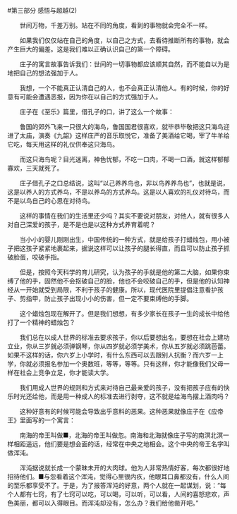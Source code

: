 #第三部分 感悟与超越(2)

　　世间万物，千差万别。站在不同的角度，看到的事物就会完全不一样。

　　如果我们仅仅站在自己的角度，以自己之方式，去看待推断所有的事物，就会产生巨大的偏差。这是我们难以正确认识自己的第一个障碍。

　　庄子的寓言故事告诉我们：世间的一切事物都应该顺其自然，而不能自以为是地把自己的想法强加于人。

　　我想，一个不能真正认清自己的人，也不会真正认清他人。有的时候，你的好意有可能会遭遇恶报，因为你在以自己的方式强加于人。

　　庄子在《至乐》篇里，借孔子的口，讲了这么一个故事：

　　鲁国的郊外飞来一只很大的海鸟，鲁国国君很喜欢，就毕恭毕敬把这只海鸟迎进了太庙，演奏《九韶》这样庄严的音乐取悦它，准备了美酒给它喝，宰了牛羊给它吃，每天用这样的礼仪供奉这只海鸟。

　　而这只海鸟呢？目光迷离，神色忧郁，不吃一口肉，不喝一口酒，就这样郁郁寡欢，三天就死了。

　　庄子借孔子之口总结说，这叫“以己养养鸟也，非以鸟养养鸟也”，也就是说，这是以养人的方式养鸟，不是以养鸟的方式养鸟。这是以人喜欢的礼仪对待鸟，而不是以鸟自己的心思在对待鸟。

　　这样的事情在我们的生活里还少吗？其实不要说对朋友，对他人，就有很多人对自己深爱的孩子，是不是也是以这种方式养育着呢？

　　当小小的婴儿刚刚出生，中国传统的一种方式，就是给孩子打蜡烛包，用小被子把这孩子紧紧地裹起来，据说这样可以让孩子的腿长得直，而且可以防止孩子抓破脸蛋，咬破手指。

　　但是，按照今天科学的育儿研究，认为孩子的手就是他的第二大脑，如果你束缚了他的手，固然他不会抠破自己的脸，他也不会咬破自己的手，但是他的认知神经从一开始就受到局限，不利于孩子的健康。所以，现代医院里提倡注意看护孩子、剪指甲，防止孩子出现小小的伤害，但一定不要束缚他的手脚。

　　这个蜡烛包现在解开了。但是我们想想，有多少家长在孩子一生的成长中给他打了一个精神的蜡烛包？

　　我们总在以成人世界的标准去要求孩子，你以后要想出名，要想在社会上建功立业，你从三岁就必须弹钢琴，你从四岁就必须学美术，你从五岁就必须跳芭蕾。如果不这样的话，你六岁上小学时，有什么东西可以去跟别人抗衡？而六岁一上学，你就必须报名参加一个奥数班，等等，等等。只有这样，你才能像我们父母一样在社会上竞争立足，你才能读大学。

　　我们用成人世界的规则和方式来对待自己最亲爱的孩子，没有把孩子应有的快乐时光还给他，而是用一种成人的标准去进行剥夺，这不就是给海鸟摆上酒肉吗？

　　这种好意有的时候可能会导致出乎意料的恶果。这种恶果就像庄子在《应帝王》里面写的一个寓言：

　　南海的帝王叫做■，北海的帝王叫做忽。南海和北海就像庄子写的南溟北溟一样相距遥远，他们要是想会面的话，经常在中央之地相会。这个中央的帝王名字叫做浑沌。

　　浑沌据说就长成一个蒙昧未开的大肉球。他为人非常热情好客，每次都很好地招待他们。■与忽看着这个浑沌，觉得心里很内疚，他眼耳口鼻都没有，什么人间的至乐都享受不了。于是，为了报答浑沌的好意，两个人就在一起谋划，说：“每个人都有七窍，有了七窍可以吃，可以喝，可以听，可以看，人间的喜怒悲欢，声色美丽，都可以入得眼目。而浑沌却没有，怎么办？我们给他凿开吧。” 